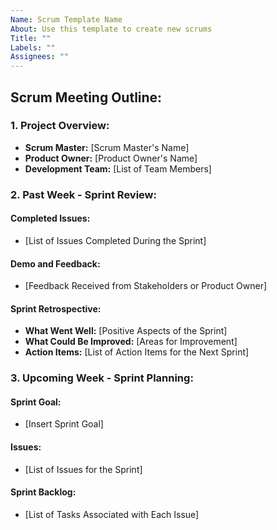 ```yaml
---
Name: Scrum Template Name
About: Use this template to create new scrums
Title: ""
Labels: ""
Assignees: ""
---
```


## Scrum Meeting Outline:

### 1. Project Overview:

- **Scrum Master:** [Scrum Master's Name]
- **Product Owner:** [Product Owner's Name]
- **Development Team:** [List of Team Members]

### 2. Past Week - Sprint Review:

#### Completed Issues:

- [List of Issues Completed During the Sprint]

#### Demo and Feedback:

- [Feedback Received from Stakeholders or Product Owner]

#### Sprint Retrospective:

- **What Went Well:** [Positive Aspects of the Sprint]
- **What Could Be Improved:** [Areas for Improvement]
- **Action Items:** [List of Action Items for the Next Sprint]

### 3. Upcoming Week - Sprint Planning:

#### Sprint Goal:

- [Insert Sprint Goal]

#### Issues:

- [List of Issues for the Sprint]

#### Sprint Backlog:

- [List of Tasks Associated with Each Issue]
